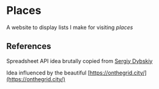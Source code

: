 # Places

A website to display lists I make for visiting _places_

## References

Spreadsheet API idea brutally copied from [Sergiy Dybskiy](https://blog.416serg.me/building-an-app-using-google-sheets-api-react-d69681d22ce1)

Idea influenced by the beautiful [https://onthegrid.city/](https://onthegrid.city/)
